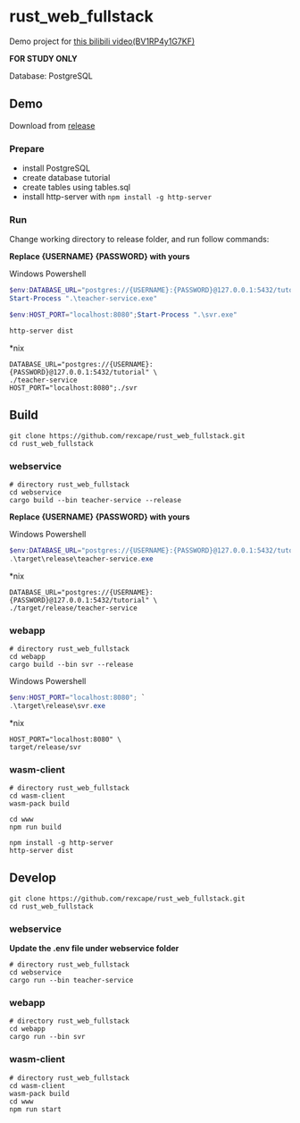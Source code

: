 # rust_web_fullstack

Demo project for [this bilibili video(BV1RP4y1G7KF)](https://www.bilibili.com/video/BV1RP4y1G7KF)

**FOR STUDY ONLY**

Database: PostgreSQL

## Demo

Download from [release](https://github.com/rexcape/rust_web_fullstack/releases)

### Prepare

- install PostgreSQL
- create database tutorial
- create tables using tables.sql
- install http-server with `npm install -g http-server`

### Run

Change working directory to release folder, and run follow commands:

**Replace {USERNAME} {PASSWORD} with yours**

Windows Powershell

```powershell
$env:DATABASE_URL="postgres://{USERNAME}:{PASSWORD}@127.0.0.1:5432/tutorial"; `
Start-Process ".\teacher-service.exe"

$env:HOST_PORT="localhost:8080";Start-Process ".\svr.exe"

http-server dist
```

\*nix

```shell
DATABASE_URL="postgres://{USERNAME}:{PASSWORD}@127.0.0.1:5432/tutorial" \
./teacher-service
HOST_PORT="localhost:8080";./svr
```

## Build

```shell
git clone https://github.com/rexcape/rust_web_fullstack.git
cd rust_web_fullstack
```

### webservice

```shell
# directory rust_web_fullstack
cd webservice
cargo build --bin teacher-service --release
```

**Replace {USERNAME} {PASSWORD} with yours**

Windows Powershell

```powershell
$env:DATABASE_URL="postgres://{USERNAME}:{PASSWORD}@127.0.0.1:5432/tutorial";`
.\target\release\teacher-service.exe
```

\*nix

```shell
DATABASE_URL="postgres://{USERNAME}:{PASSWORD}@127.0.0.1:5432/tutorial" \
./target/release/teacher-service
```

### webapp

```shell
# directory rust_web_fullstack
cd webapp
cargo build --bin svr --release
```

Windows Powershell

```powershell
$env:HOST_PORT="localhost:8080"; `
.\target\release\svr.exe
```

\*nix

```shell
HOST_PORT="localhost:8080" \
target/release/svr
```

### wasm-client

```shell
# directory rust_web_fullstack
cd wasm-client
wasm-pack build

cd www
npm run build

npm install -g http-server
http-server dist
```

## Develop

```shell
git clone https://github.com/rexcape/rust_web_fullstack.git
cd rust_web_fullstack
```

### webservice

**Update the .env file under webservice folder**

```shell
# directory rust_web_fullstack
cd webservice
cargo run --bin teacher-service
```

### webapp

```shell
# directory rust_web_fullstack
cd webapp
cargo run --bin svr
```

### wasm-client

```shell
# directory rust_web_fullstack
cd wasm-client
wasm-pack build
cd www
npm run start
```
